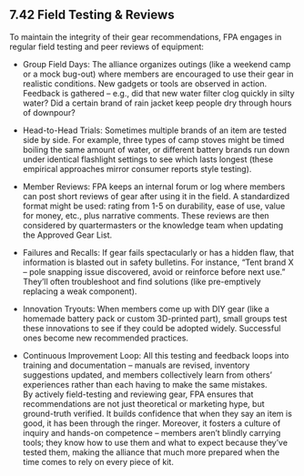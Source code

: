 ## 7.42 Field Testing & Reviews

To maintain the integrity of their gear recommendations, FPA engages in regular field testing and peer reviews of equipment:

- Group Field Days: The alliance organizes outings (like a weekend camp or a mock bug-out) where members are encouraged to use their gear in realistic conditions. New gadgets or tools are observed in action. Feedback is gathered – e.g., did that new water filter clog quickly in silty water? Did a certain brand of rain jacket keep people dry through hours of downpour?  
      
    
- Head-to-Head Trials: Sometimes multiple brands of an item are tested side by side. For example, three types of camp stoves might be timed boiling the same amount of water, or different battery brands run down under identical flashlight settings to see which lasts longest (these empirical approaches mirror consumer reports style testing).  
      
    
- Member Reviews: FPA keeps an internal forum or log where members can post short reviews of gear after using it in the field. A standardized format might be used: rating from 1-5 on durability, ease of use, value for money, etc., plus narrative comments. These reviews are then considered by quartermasters or the knowledge team when updating the Approved Gear List.  
      
    
- Failures and Recalls: If gear fails spectacularly or has a hidden flaw, that information is blasted out in safety bulletins. For instance, “Tent brand X – pole snapping issue discovered, avoid or reinforce before next use.” They’ll often troubleshoot and find solutions (like pre-emptively replacing a weak component).  
      
    
- Innovation Tryouts: When members come up with DIY gear (like a homemade battery pack or custom 3D-printed part), small groups test these innovations to see if they could be adopted widely. Successful ones become new recommended practices.  
      
    
- Continuous Improvement Loop: All this testing and feedback loops into training and documentation – manuals are revised, inventory suggestions updated, and members collectively learn from others’ experiences rather than each having to make the same mistakes.  
    By actively field-testing and reviewing gear, FPA ensures that recommendations are not just theoretical or marketing hype, but ground-truth verified. It builds confidence that when they say an item is good, it has been through the ringer. Moreover, it fosters a culture of inquiry and hands-on competence – members aren’t blindly carrying tools; they know how to use them and what to expect because they’ve tested them, making the alliance that much more prepared when the time comes to rely on every piece of kit.